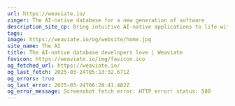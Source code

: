 ```yaml
---
url: https://weaviate.io/
zinger: The AI-native database for a new generation of software
description_site_cp: Bring intuitive AI-native applications to life with the open source vector database developers love
tags: 
image: https://weaviate.io/og/website/home.jpg
site_name: The AI
title: The AI-native database developers love | Weaviate
favicon: https://weaviate.io/img/favicon.ico
og_fetched_url: https://weaviate.io/
og_last_fetch: 2025-03-24T05:13:32.671Z
og_errors: true
og_last_error: 2025-03-24T06:28:41.482Z
og_error_message: Screenshot fetch error: HTTP error! status: 500
---
```

